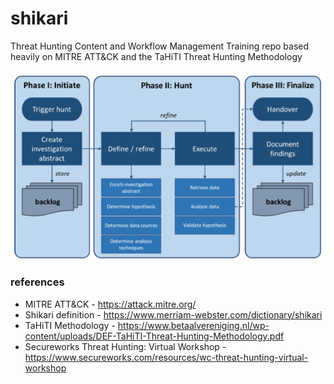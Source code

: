 # shikari
Threat Hunting Content and Workflow Management Training repo based heavily on MITRE ATT&CK and the TaHiTI Threat Hunting Methodology

![TaHiTI Methodology](/resources/tahiti.png)

### references
* MITRE ATT&CK - https://attack.mitre.org/
* Shikari definition - https://www.merriam-webster.com/dictionary/shikari
* TaHiTI Methodology - https://www.betaalvereniging.nl/wp-content/uploads/DEF-TaHiTI-Threat-Hunting-Methodology.pdf
* Secureworks Threat Hunting: Virtual Workshop - https://www.secureworks.com/resources/wc-threat-hunting-virtual-workshop
